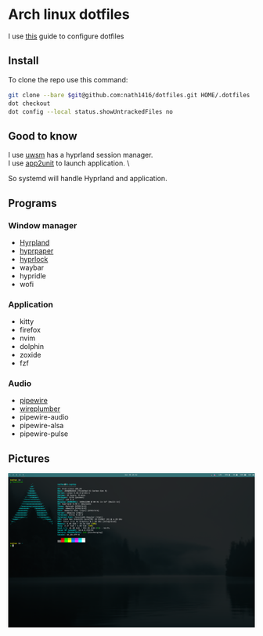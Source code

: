 # Arch linux dotfiles

I use [this](https://wiki.archlinux.org/title/Dotfiles) guide to configure dotfiles


## Install

To clone the repo use this command:

```bash
git clone --bare $git@github.com:nath1416/dotfiles.git HOME/.dotfiles
dot checkout
dot config --local status.showUntrackedFiles no
```

## Good to know

I use [uwsm](https://wiki.archlinux.org/title/Universal_Wayland_Session_Manager) has a hyprland session manager.  \
I use [app2unit](https://aur.archlinux.org/packages/app2unit-git) to launch application. \

So systemd will handle Hyprland and application.

## Programs

### Window manager

- [Hyrpland](https://wiki.archlinux.org/title/Hyprland)
- [hyprpaper](https://wiki.hypr.land/Hypr-Ecosystem/hyprpaper/)
- [hyprlock](https://wiki.hypr.land/Hypr-Ecosystem/hyprlock/)
- waybar
- hypridle
- wofi

### Application

- kitty
- firefox
- nvim
- dolphin
- zoxide
- fzf

### Audio

- [pipewire](https://wiki.archlinux.org/title/PipeWire)
- [wireplumber](https://wiki.archlinux.org/title/WirePlumber)
- pipewire-audio
- pipewire-alsa
- pipewire-pulse

## Pictures

![Terminal](./assets/Terminal.png)
